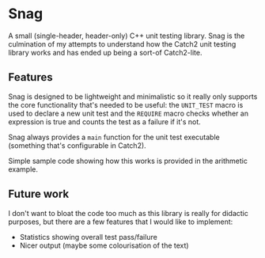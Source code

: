 # Snag
A small (single-header, header-only) C++ unit testing library. Snag is the culmination of my attempts to understand how the Catch2 unit testing library works and has ended up being a sort-of Catch2-lite.

## Features
Snag is designed to be lightweight and minimalistic so it really only supports the core functionality that's needed to be useful: the `UNIT_TEST` macro is used to declare a new unit test and the `REQUIRE` macro checks whether an expression is true and counts the test as a failure if it's not.

Snag always provides a `main` function for the unit test executable (something that's configurable in Catch2).

Simple sample code showing how this works is provided in the arithmetic example.

## Future work
I don't want to bloat the code too much as this library is really for didactic purposes, but there are a few features that I would like to implement:
* Statistics showing overall test pass/failure
* Nicer output (maybe some colourisation of the text)

